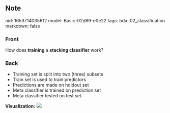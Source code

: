 ## Note
nid: 1653714035612
model: Basic-02d89-e0e22
tags: bda::02_classification
markdown: false

### Front
How does <b>training</b> a <b>stacking classifier</b> work?

### Back
<ul>
  <li>Training set is split into two (three) subsets
  <li>Train set is used to train predictors
  <li>Predictions are made on holdout set
  <li>Meta classifier is trained on prediction set
  <li>Meta classifier tested on test set.
</ul><b>Visualization:</b> <img src= 
"paste-3a3937a6f3a2f9249236287f650902826f737014.jpg">
